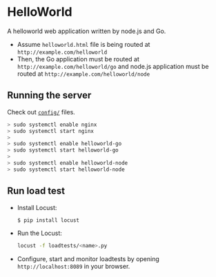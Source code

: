 # HelloWorld

A helloworld web application written by node.js and Go.

- Assume `helloworld.html` file is being routed at `http://example.com/helloworld`
- Then, the Go application must be routed at `http://example.com/helloworld/go` and node.js application must be routed at `http://example.com/helloworld/node`


## Running the server

Check out [`config/`](config/) files.

```bash
> sudo systemctl enable nginx
> sudo systemctl start nginx
>
> sudo systemctl enable helloworld-go
> sudo systemctl start helloworld-go
>
> sudo systemctl enable helloworld-node
> sudo systemctl start helloworld-node
```


## Run load test

- Install Locust:
  ```bash
  $ pip install locust
  ```

- Run the Locust:
  ```bash
  locust -f loadtests/<name>.py
  ```

- Configure, start and monitor loadtests by opening `http://localhost:8089` in your browser.
